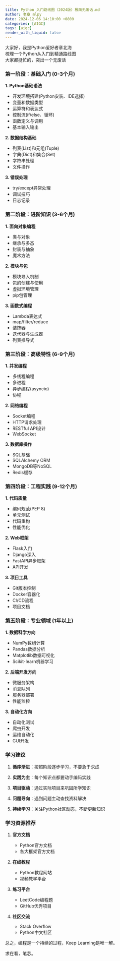 ```yaml
---
title: Python 入门路线图（2024版）极简无废话.md
author: 老章 mlpy
date: 2024-12-06 14:10:00 +0800
categories: [AIGC]
tags: [aigc]
render_with_liquid: false
---
```




大家好，我是Python爱好者章北海  
梳理一个Python从入门到精通路线图  
大家都挺忙的，突出一个无废话  
### 第一阶段：基础入门 (0-3个月)

**1. Python基础语法**
- 开发环境搭建(Python安装、IDE选择)
- 变量和数据类型
- 运算符和表达式
- 控制流(if/else、循环)
- 函数定义与调用
- 基本输入输出

**2. 数据结构基础**
- 列表(List)和元组(Tuple)
- 字典(Dict)和集合(Set)  
- 字符串处理
- 文件操作

**3. 错误处理**
- try/except异常处理
- 调试技巧
- 日志记录

### 第二阶段：进阶知识 (3-6个月)

**1. 面向对象编程**
- 类与对象
- 继承与多态
- 封装与抽象
- 魔术方法

**2. 模块与包**
- 模块导入机制
- 包的创建与使用
- 虚拟环境管理
- pip包管理

**3. 函数式编程**
- Lambda表达式
- map/filter/reduce
- 装饰器
- 迭代器与生成器
- 列表推导式

### 第三阶段：高级特性 (6-9个月)

**1. 并发编程**
- 多线程编程
- 多进程
- 异步编程(asyncio)
- 协程

**2. 网络编程**
- Socket编程
- HTTP请求处理
- RESTful API设计
- WebSocket

**3. 数据库操作**
- SQL基础
- SQLAlchemy ORM
- MongoDB等NoSQL
- Redis缓存

### 第四阶段：工程实践 (9-12个月)

**1. 代码质量**
- 编码规范(PEP 8)
- 单元测试
- 代码重构
- 性能优化

**2. Web框架**
- Flask入门
- Django深入
- FastAPI异步框架
- API开发

**3. 项目工具**
- Git版本控制
- Docker容器化
- CI/CD流程
- 项目文档

### 第五阶段：专业领域 (1年以上)

**1. 数据科学方向**
- NumPy数组计算
- Pandas数据分析
- Matplotlib数据可视化
- Scikit-learn机器学习

**2. 后端开发方向**
- 微服务架构
- 消息队列
- 服务器部署
- 性能监控

**3. 自动化方向**
- 自动化测试
- 爬虫开发
- 运维自动化
- GUI开发

### 学习建议

1. **循序渐进**：按照阶段逐步学习，不要急于求成

2. **实践为主**：每个知识点都要动手编码实践

3. **项目驱动**：通过实际项目来巩固所学知识

4. **问题导向**：遇到问题主动查找资料解决

5. **持续学习**：关注Python社区动态，不断更新知识

### 学习资源推荐

1. **官方文档**
   - Python官方文档
   - 各大框架官方文档

2. **在线教程**
   - Python教程网站
   - 视频教学平台

3. **练习平台**
   - LeetCode编程题
   - GitHub优秀项目

4. **社区交流**
   - Stack Overflow
   - Python中文社区


总之，编程是一个持续的过程，Keep Learning是唯一解。

求在看，笔芯。